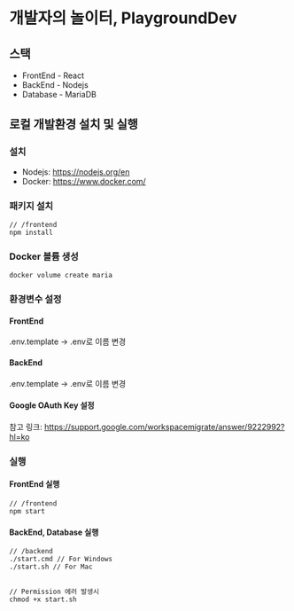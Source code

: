 # 개발자의 놀이터, PlaygroundDev


## 스택  

* FrontEnd - React
* BackEnd - Nodejs
* Database - MariaDB

## 로컬 개발환경 설치 및 실행

### 설치
- Nodejs: https://nodejs.org/en
- Docker: https://www.docker.com/

###  패키지 설치

```
// /frontend
npm install
```
### Docker 볼륨 생성

```
docker volume create maria
```

### 환경변수 설정

#### FrontEnd
.env.template -> .env로 이름 변경

#### BackEnd
.env.template -> .env로 이름 변경

#### Google OAuth Key 설정
참고 링크: https://support.google.com/workspacemigrate/answer/9222992?hl=ko

### 실행

#### FrontEnd 실행
```
// /frontend
npm start
```

#### BackEnd, Database 실행
```
// /backend
./start.cmd // For Windows
./start.sh // For Mac


// Permission 에러 발생시
chmod +x start.sh
```
